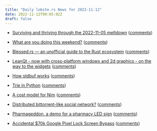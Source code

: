 ```yaml
---
title: "Daily lobste.rs News for 2022-11-12"
date: 2022-11-12T00:05:02Z
draft: false
---
```






- [Surviving and thriving through the 2022-11-05 meltdown](https://blog.freeradical.zone/post/surviving-thriving-through-2022-11-05-meltdown/)
  ([comments](https://lobste.rs/s/czknru/surviving_thriving_through_2022_11_05))



- [What are you doing this weekend?]()
  ([comments](https://lobste.rs/s/il2bcx/what_are_you_doing_this_weekend))



- [Blessed.rs — an unofficial guide to the Rust ecosystem](https://blessed.rs/crates)
  ([comments](https://lobste.rs/s/smrik5/blessed_rs_unofficial_guide_rust))



- [LeanQt - now with cross-platform windows and 2d graphics - on the way to the widgets](https://github.com/rochus-keller/LeanQt/releases/tag/2022-11-11)
  ([comments](https://lobste.rs/s/u5ql1w/leanqt_now_with_cross_platform_windows_2d))



- [How stdbuf works](https://hmarr.com/blog/how-stdbuf-works/)
  ([comments](https://lobste.rs/s/urnptx/how_stdbuf_works))



- [Trie in Python](https://softwaremaniacs.org/blog/2022/11/10/python-trie/en/)
  ([comments](https://lobste.rs/s/cb4oqs/trie_python))



- [A cost model for Nim](https://nim-lang.org/blog/2022/11/11/a-cost-model-for-nim.html)
  ([comments](https://lobste.rs/s/aucfzc/cost_model_for_nim))



- [Distributed bittorrent-like social network?]()
  ([comments](https://lobste.rs/s/wzkqos/distributed_bittorrent_like_social))



- [Pharmageddon, a demo for a pharmacy LED sign](https://gasman.zxdemo.org/pharmageddon/)
  ([comments](https://lobste.rs/s/hknfo0/pharmageddon_demo_for_pharmacy_led_sign))



- [Accidental $70k Google Pixel Lock Screen Bypass](https://bugs.xdavidhu.me/google/2022/11/10/accidental-70k-google-pixel-lock-screen-bypass/)
  ([comments](https://lobste.rs/s/ny6jjf/accidental_70k_google_pixel_lock_screen))



